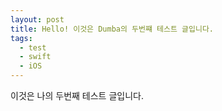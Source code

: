```yaml
---
layout: post
title: Hello! 이것은 Dumba의 두번쨰 테스트 글입니다.
tags:
  - test
  - swift
  - iOS
---
```


이것은 나의 두번째 테스트 글입니다.